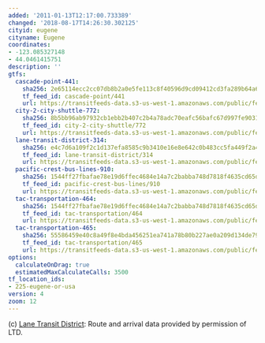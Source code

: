 ```yaml
---
added: '2011-01-13T12:17:00.733389'
changed: '2018-08-17T14:26:30.302125'
cityid: eugene
cityname: Eugene
coordinates:
- -123.085327148
- 44.0461415751
description: ''
gtfs:
  cascade-point-441:
    sha256: 2e65114ecc2cc07db8b2a0e5fe113c8f40596d9cd09412cd3fa289b64a6dbdd1
    tf_feed_id: cascade-point/441
    url: https://transitfeeds-data.s3-us-west-1.amazonaws.com/public/feeds/cascade-point/441/20180712/gtfs.zip
  city-2-city-shuttle-772:
    sha256: 8b5bb96ab97932cb1ebb2b407c2b4a78adc70eafc56bafc67d997fe903189bd7
    tf_feed_id: city-2-city-shuttle/772
    url: https://transitfeeds-data.s3-us-west-1.amazonaws.com/public/feeds/city-2-city-shuttle/772/20180725/gtfs.zip
  lane-transit-district-314:
    sha256: e4c7d6a109f2c1d137efa8585c9b3410e16e8e642c0b483cc5fa449f2a4f05d3
    tf_feed_id: lane-transit-district/314
    url: https://transitfeeds-data.s3-us-west-1.amazonaws.com/public/feeds/lane-transit-district/314/20180609/gtfs.zip
  pacific-crest-bus-lines-910:
    sha256: 1544ff27fbafae78e19d6ffec4684e14a7c2babba748d7818f4635cd65d6a79a
    tf_feed_id: pacific-crest-bus-lines/910
    url: https://transitfeeds-data.s3-us-west-1.amazonaws.com/public/feeds/pacific-crest-bus-lines/910/20180716/gtfs.zip
  tac-transportation-464:
    sha256: 1544ff27fbafae78e19d6ffec4684e14a7c2babba748d7818f4635cd65d6a79a
    tf_feed_id: tac-transportation/464
    url: https://transitfeeds-data.s3-us-west-1.amazonaws.com/public/feeds/tac-transportation/464/20180716/gtfs.zip
  tac-transportation-465:
    sha256: 55586459e40c8a49f8e4bda456251ea741a78b80b227ae0a209d134de7960b3c
    tf_feed_id: tac-transportation/465
    url: https://transitfeeds-data.s3-us-west-1.amazonaws.com/public/feeds/tac-transportation/465/20160216/gtfs.zip
options:
  calculateOnDrag: true
  estimatedMaxCalculateCalls: 3500
tf_location_ids:
- 225-eugene-or-usa
version: 4
zoom: 12
---
```


(c) [Lane Transit District](http://www.ltd.org/): Route and arrival data provided by permission of LTD.
